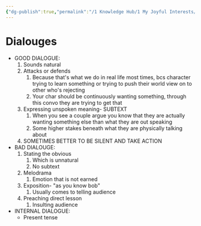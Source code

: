 ```yaml
---
{"dg-publish":true,"permalink":"/1 Knowledge Hub/1 My Joyful Interests/Film making/Creative help/Dialogue/","noteIcon":""}
---
```


# Dialouges

- GOOD DIALOGUE:
    1. Sounds natural
    2. Attacks or defends
        1. Because that's what we do in real life most times, bcs character trying to learn something or trying to push their world view on to other who's rejecting
        2. Your char should be continuously wanting something, through this convo they are trying to get that
    3. Expressing unspoken meaning- SUBTEXT
        1. When you see a couple argue you know that they are actually wanting something else than what they are out speaking
        2. Some higher stakes beneath what they are physically talking about
    4. SOMETIMES BETTER TO BE SILENT AND TAKE ACTION
- BAD DIALOUGE:
    1. Stating the obvious
        1. Which is unnatural
        2. No subtext
    2. Melodrama
        1. Emotion that is not earned
    3. Exposition- "as you know bob"
        1. Usually comes to telling audience
    4. Preaching direct lesson
        1. Insulting audience
- INTERNAL DIALOGUE:
    - Present tense